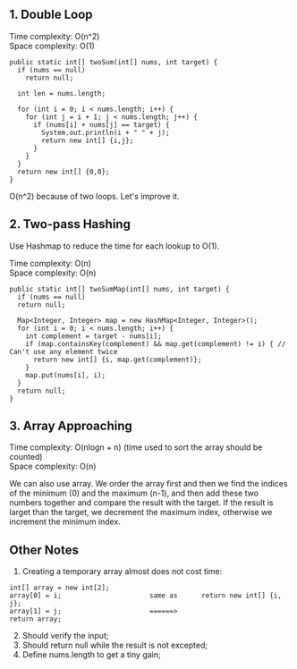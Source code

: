 ## 1. Double Loop
Time complexity: O(n^2)  
Space complexity: O(1)  
```
public static int[] twoSum(int[] nums, int target) {
  if (nums == null)
    return null;
    
  int len = nums.length;
        
  for (int i = 0; i < nums.length; i++) {
    for (int j = i + 1; j < nums.length; j++) {
      if (nums[i] + nums[j] == target) {
        System.out.println(i + " " + j);
        return new int[] {i,j};
      }
    }
  }
  return new int[] {0,0};
}
```

O(n^2) because of two loops. Let's improve it.  

## 2. Two-pass Hashing
Use Hashmap to reduce the time for each lookup to O(1).  

Time complexity: O(n)  
Space complexity: O(n)  

```
public static int[] twoSumMap(int[] nums, int target) {
  if (nums == null)
  return null;
    
  Map<Integer, Integer> map = new HashMap<Integer, Integer>();
  for (int i = 0; i < nums.length; i++) {
    int complement = target - nums[i];
    if (map.containsKey(complement) && map.get(complement) != i) { // Can't use any element twice
      return new int[] {i, map.get(complement)};
    }
    map.put(nums[i], i);
  }
  return null;
}
```
## 3. Array Approaching

Time complexity: O(nlogn + n) (time used to sort the array should be counted)    
Space complexity: O(n)  

We can also use array. We order the array first and then we find the indices of the minimum (0) and the maximum (n-1), and then add these two numbers together and compare the result with the target. If the result is larget than the target, we decrement the maximum index, otherwise we increment the minimum index.

## Other Notes

1. Creating a temporary array almost does not cost time: 
```
int[] array = new int[2];
array[0] = i;                      same as      return new int[] {i, j};
array[1] = j;                      ======>
return array;
```
2. Should verify the input;
3. Should return null while the result is not excepted;
4. Define nums.length to get a tiny gain;
